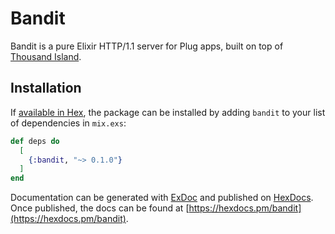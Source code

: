 # Bandit

Bandit is a pure Elixir HTTP/1.1 server for Plug apps, built on top of [Thousand Island](https://github.com/mtrudel/thousand_island).

## Installation

If [available in Hex](https://hex.pm/docs/publish), the package can be installed
by adding `bandit` to your list of dependencies in `mix.exs`:

```elixir
def deps do
  [
    {:bandit, "~> 0.1.0"}
  ]
end
```

Documentation can be generated with [ExDoc](https://github.com/elixir-lang/ex_doc)
and published on [HexDocs](https://hexdocs.pm). Once published, the docs can
be found at [https://hexdocs.pm/bandit](https://hexdocs.pm/bandit).

